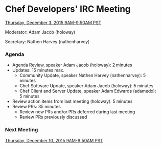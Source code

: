 # Chef Developers' IRC Meeting

[Thursday, December 3, 2015 9AM-9:50AM PST](http://everytimezone.com/#2015-12-03,240,cn3)

Moderator:  Adam Jacob (holoway)

Secretary:  Nathen Harvey (nathenharvey)

### Agenda
* Agenda Review, speaker Adam Jacob (holoway): 2 minutes
* Updates: 15 minutes max.
  * Community Update, speaker Nathen Harvey (nathenharvey): 5 minutes
  * Chef Software Update, speaker Adam Jacob (holoway): 5 minutes
  * Chef Client and Server Update, speaker Adam Edwards (adamedx): 5 minutes
* Review action items from last meeting (holoway): 5 minutes
* Review PRs:  35 minutes
  * Review new PRs and/or PRs deferred during last meeting
  * Review PRs previously discussed

### Next Meeting

[Thursday, December 10, 2015 9AM-9:50AM PST](http://everytimezone.com/#2015-12-10,240,cn3)
